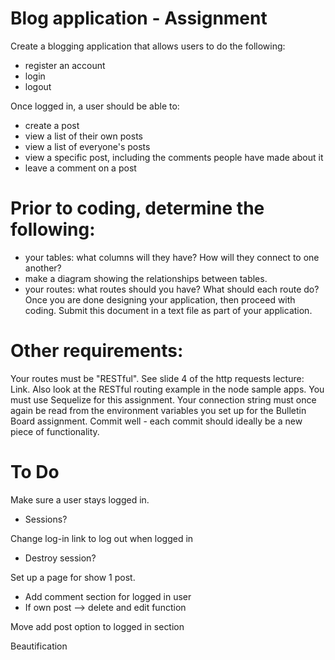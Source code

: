 # Blog application - Assignment

Create a blogging application that allows users to do the following:
- register an account
- login
- logout

Once logged in, a user should be able to:
- create a post
- view a list of their own posts
- view a list of everyone's posts
- view a specific post, including the comments people have made about it
- leave a comment on a post

# Prior to coding, determine the following:

- your tables: what columns will they have? How will they connect to one another?
- make a diagram showing the relationships between tables.
- your routes: what routes should you have? What should each route do?
Once you are done designing your application, then proceed with coding.
Submit this document in a text file as part of your application.

# Other requirements:

Your routes must be "RESTful". See slide 4 of the http requests lecture: Link. Also look at the RESTful routing example in the node sample apps.
You must use Sequelize for this assignment. Your connection string must once again be read from the environment variables you set up for the Bulletin Board assignment.
Commit well - each commit should ideally be a new piece of functionality.



# To Do
Make sure a user stays logged in.
- Sessions?

Change log-in link to log out when logged in
- Destroy session?

Set up a page for show 1 post.
- Add comment section for logged in user
- If own post —> delete and edit function

Move add post option to logged in section

Beautification
